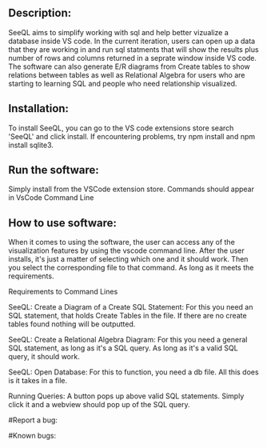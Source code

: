 ## Description:

SeeQL aims to simplify working with sql and help better vizualize a database inside VS code. In the current iteration, users can open up a data that they are working in and run sql statments that will show the results plus number of rows and columns returned in a seprate window inside VS code. The software can also generate E/R diagrams from Create tables to show relations between tables as well as Relational Algebra for users who are starting to learning SQL and people who need relationship visualized.

## Installation:

To install SeeQL, you can go to the VS code extensions store search 'SeeQL' and click install. If encountering problems, try npm install and npm install sqlite3.

## Run the software:

Simply install from the VSCode extension store. Commands should appear in VsCode Command Line

## How to use software:
When it comes to using the software, the user can access any of the visualization features by using the vscode command line. After the user installs, it's just a matter of selecting which one and it should work. Then you select the corresponding file to that command. As long as it meets the requirements.

Requirements to Command Lines

SeeQL: Create a Diagram of a Create SQL Statement: For this you need an SQL statement, that holds Create Tables in the file. If there are no create tables found nothing will be outputted.

SeeQL: Create a Relational Algebra Diagram: For this you need a general SQL statement, as long as it's a SQL query. As long as it's a valid SQL query, it should work.

SeeQL: Open Database: For this to function, you need a db file. All this does is it takes in a file.

Running Queries: A button pops up above valid SQL statements. Simply click it and a webview should pop up of the SQL query.


#Report a bug:

#Known bugs:
